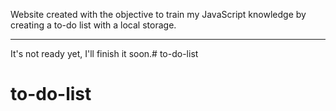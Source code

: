Website created with the objective to train my JavaScript knowledge by creating a to-do list with a local storage.
<hr>

It's not ready yet, I'll finish it soon.# to-do-list
# to-do-list
